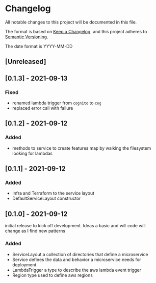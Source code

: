 # Changelog
All notable changes to this project will be documented in this file.

The format is based on [Keep a Changelog](https://keepachangelog.com/en/1.0.0/),
and this project adheres to [Semantic Versioning](https://semver.org/spec/v2.0.0.html).

The date format is YYYY-MM-DD
## [Unreleased]

## [0.1.3] - 2021-09-13
### Fixed
- renamed lambda trigger from `cognito` to `cog`
- replaced error call with failure

## [0.1.2] - 2021-09-12
### Added
- methods to service to create features map by walking the filesystem  
  looking for lambdas

## [0.1.1] - 2021-09-12
### Added
- Infra and Terraform to the service layout
- DefaultServiceLayout constructor

## [0.1.0] - 2021-09-12
initial release to kick off development. Ideas a basic and will code will change
as I find new patterns

### Added
- ServiceLayout a collection of directories that define a microservice
- Service defines the data and behavior a microservice needs for deployment
- LambdaTrigger a type to describe the aws lambda event trigger
- Region type used to define aws regions